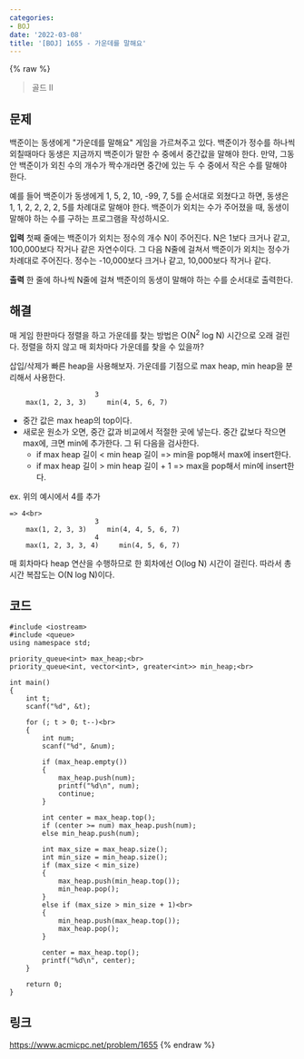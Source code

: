 ```yaml
---
categories:
- BOJ
date: '2022-03-08'
title: '[BOJ] 1655 - 가운데를 말해요'
---
```


{% raw %}
> 골드 II<br>

## 문제
백준이는 동생에게 "가운데를 말해요" 게임을 가르쳐주고 있다. 백준이가 정수를 하나씩 외칠때마다 동생은 지금까지 백준이가 말한 수 중에서 중간값을 말해야 한다. 만약, 그동안 백준이가 외친 수의 개수가 짝수개라면 중간에 있는 두 수 중에서 작은 수를 말해야 한다.

예를 들어 백준이가 동생에게 1, 5, 2, 10, -99, 7, 5를 순서대로 외쳤다고 하면, 동생은 1, 1, 2, 2, 2, 2, 5를 차례대로 말해야 한다. 백준이가 외치는 수가 주어졌을 때, 동생이 말해야 하는 수를 구하는 프로그램을 작성하시오.

**입력**
첫째 줄에는 백준이가 외치는 정수의 개수 N이 주어진다. N은 1보다 크거나 같고, 100,000보다 작거나 같은 자연수이다. 그 다음 N줄에 걸쳐서 백준이가 외치는 정수가 차례대로 주어진다. 정수는 -10,000보다 크거나 같고, 10,000보다 작거나 같다.

**출력**
한 줄에 하나씩 N줄에 걸쳐 백준이의 동생이 말해야 하는 수를 순서대로 출력한다.

##  해결
매 게임 한판마다 정렬을 하고 가운데를 찾는 방법은 O(N<sup>2</sup> log N) 시간으로 오래 걸린다. 정렬을 하지 않고 매 회차마다 가운데를 찾을 수 있을까?<br>

삽입/삭제가 빠른 heap을 사용해보자. 가운데를 기점으로 max heap, min heap을 분리해서 사용한다.
```
                     3
    max(1, 2, 3, 3)     min(4, 5, 6, 7)
```
- 중간 값은 max heap의 top이다.
- 새로운 원소가 오면, 중간 값과 비교에서 적절한 곳에 넣는다. 중간 값보다 작으면 max에, 크면 min에 추가한다. 그 뒤 다음을 검사한다.
	- if max heap 길이 < min heap 길이 => min을 pop해서 max에 insert한다.<br>
	- if max heap 길이 > min heap 길이 + 1 => max을 pop해서 min에 insert한다.<br>

ex. 위의 예시에서 4를 추가
```
=> 4<br>
                     3
    max(1, 2, 3, 3)     min(4, 4, 5, 6, 7)
                     4
    max(1, 2, 3, 3, 4)     min(4, 5, 6, 7)
```

매 회차마다 heap 연산을 수행하므로 한 회차에선 O(log N) 시간이 걸린다. 따라서 총 시간 복잡도는 O(N log N)이다.

## 코드
```
#include <iostream>
#include <queue>
using namespace std;

priority_queue<int> max_heap;<br>
priority_queue<int, vector<int>, greater<int>> min_heap;<br>

int main()
{
	int t;
	scanf("%d", &t);

	for (; t > 0; t--)<br>
	{
		int num;
		scanf("%d", &num);

		if (max_heap.empty())
		{
			max_heap.push(num);
			printf("%d\n", num);
			continue;
		}

		int center = max_heap.top();
		if (center >= num) max_heap.push(num);
		else min_heap.push(num);

		int max_size = max_heap.size();
		int min_size = min_heap.size();
		if (max_size < min_size)
		{
			max_heap.push(min_heap.top());
			min_heap.pop();
		}
		else if (max_size > min_size + 1)<br>
		{
			min_heap.push(max_heap.top());
			max_heap.pop();
		}

		center = max_heap.top();
		printf("%d\n", center);
	}

	return 0;
}
```

## 링크
https://www.acmicpc.net/problem/1655
{% endraw %}